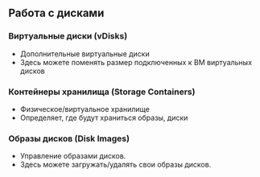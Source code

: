 ## Работа с дисками

### Виртуальные диски (vDisks)

- Дополнительные виртуальные диски  
- Здесь можете поменять размер подключенных к ВМ виртуальных дисков

### Контейнеры хранилища (Storage Containers)

- Физическое/виртуальное хранилище  
- Определяет, где будут храниться образы, диски

### Образы дисков (Disk Images)

- Управление образами дисков.  
- Здесь можете загружать/удалять свои образы дисков.